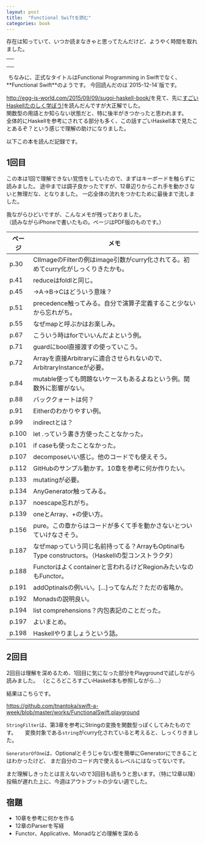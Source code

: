 ```yaml
---
layout: post
title:  "Functional Swiftを読む"
categories: book
---
```


存在は知っていて、いつか読まなきゃと思ってたんだけど、ようやく時間を取れました。

<table cellpadding="0" cellspacing="0" border="0" style=" border-style: none; width:170px;"><tr style="border-style:none;"><td style="vertical-align:top; border-style:none; padding:10px;"><a href="http://px.a8.net/svt/ejp?a8mat=1NWF4Y+EFRJQY+249K+BWGDT&a8ejpredirect=http%3A%2F%2Fwww.amazon.co.jp%2Fdp%2FB00UY3K04O%2F%3Ftag%3Da8-affi-255514-22" target="_blank"><img border="0" alt="" src="http://ecx.images-amazon.com/images/I/31rBSsCp5GL._SS160_.jpg" /></a></td></tr><tr style="border-style:none;"></tr></table>
<img border="0" width="1" height="1" src="http://www12.a8.net/0.gif?a8mat=1NWF4Y+EFRJQY+249K+BWGDT" alt="">
ちなみに、正式なタイトルはFunctional Programming in Swiftでなく、**Functional Swift**のようです。  
今回読んだのは`2015-12-14`版です。

<http://egg-is-world.com/2015/09/09/sugoi-haskell-book/>を見て、先に[すごいHaskellたのしく学ぼう!](http://px.a8.net/svt/ejp?a8mat=1NWF4Y+EFRJQY+249K+BWGDT&a8ejpredirect=http%3A%2F%2Fwww.amazon.co.jp%2Fdp%2F4274068854%2F%3Ftag%3Da8-affi-255514-22)を読んだんですが大正解でした。  
関数型の用語とか知らない状態だと、特に後半がきつかったと思われます。  
全体的にHaskellを参考にされてる部分も多く、この話すごいHaskell本で見たことあるぞ？という感じで理解の助けになりました。

以下この本を読んだ記録です。

## 1回目

この本は1回で理解できない覚悟をしていたので、まずはキーボードを触らずに読みました。
途中までは調子良かったですが、12章辺りからこれ手を動かさないと無理だな、となりました。
一応全体の流れをつかむために最後まで流しました。

我ながらひどいですが、こんなメモが残っておりました。  
（読みながらiPhoneで書いたもの。ページはPDF版のものです。）

ページ | メモ
-- | --
p.30 | CIImageのFilterの例はimage引数がcurry化されてる。初めてcurry化がしっくりきたかも。
p.41 | reduceはfoldlと同じ。
p.45 | ->A->B->Cはどういう意味？
p.51 | precedence触ってみる。自分で演算子定義すること少ないから忘れがち。
p.55 | なぜmapと呼ぶかはお楽しみ。
p.67 | こういう時はforでいいんだよという例。
p.71 | guardにbool直接渡すの使っていこう。
p.72 | Arrayを直接Arbitraryに適合させられないので、ArbitraryInstanceが必要。
p.84 | mutable使っても問題ないケースもあるよねという例。関数外に影響がない。
p.88 | バッククォートは何？
p.91 | Eitherのわかりやすい例。
p.99 | indirectとは？
p.100 | let .っていう書き方使ったことなかった。
p.101 | if caseも使ったことなかった。
p.107 | decomposeいい感じ。他のコードでも使えそう。
p.112 | GitHubのサンプル動かす。10章を参考に何か作りたい。
p.133 | mutatingが必要。
p.134 | AnyGenerator触ってみる。
p.137 | noescape忘れがち。
p.139 | oneとArray、+の使い方。
p.156 | pure。この章からはコードが多くて手を動かさないとついていけなさそう。
p.187 | なぜmapっていう同じ名前持ってる？ArrayもOptinalもType constructors。（Haskellの型コンストラクタ）
p.188 | Functorはよくcontainerと言われるけどRegionみたいなのもFunctor。
p.191 | addOptinalsの例いい。[...]ってなんだ？ただの省略か。
p.192 | Monadsの説明良い。
p.194 | list comprehensions？内包表記のことだった。
p.197 | よいまとめ。
p.198 | Haskellやりましょうという話。

## 2回目

2回目は理解を深めるため、1回目に気になった部分をPlaygroundで試しながら読みました。
（ところどころすごいHaskell本も参照しながら…）

結果はこちらです。

<https://github.com/tnantoka/swift-a-week/blob/master/works/FunctionalSwift.playground>

`StringFilter`は、第3章を参考にStringの変換を関数型っぽくしてみたものです。  　
変換対象である`string`がcurry化されていると考えると、しっくりきました。

`GeneratorOfOne`は、Optionalとそうじゃない型を簡単にGeneratorにできることはわかったけど、
まだ自分のコード内で使えるレベルにはなってないです。

まだ理解しきったとは言えないので3回目も読もうと思います。（特に12章以降）  
投稿が遅れた上に、今週はアウトプットの少ない週でした。

## 宿題

- 10章を参考に何かを作る
- 12章のParserを写経
- Functor、Applicative、Monadなどの理解を深める 

